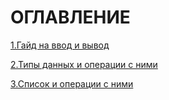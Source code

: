# ОГЛАВЛЕНИЕ

[1.Гайд на ввод и вывод](./in-out.md)

[2.Типы данных и операции с ними](./types-in-py.md)

[3.Список и операции с ними](./list.md)
